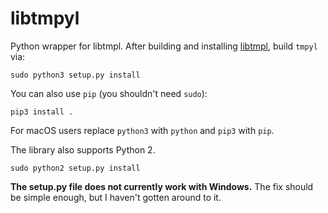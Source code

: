 # libtmpyl
Python wrapper for libtmpl. After building and installing
[libtmpl](https://github.com/ryanmaguire/libtmpl/), build `tmpyl` via:
```
sudo python3 setup.py install
```
You can also use `pip` (you shouldn't need `sudo`):
```
pip3 install .
```
For macOS users replace `python3` with `python` and `pip3` with `pip`.

The library also supports Python 2.
```
sudo python2 setup.py install
```
**The setup.py file does not currently work with Windows.**
The fix should be simple enough, but I haven't gotten around to it.
